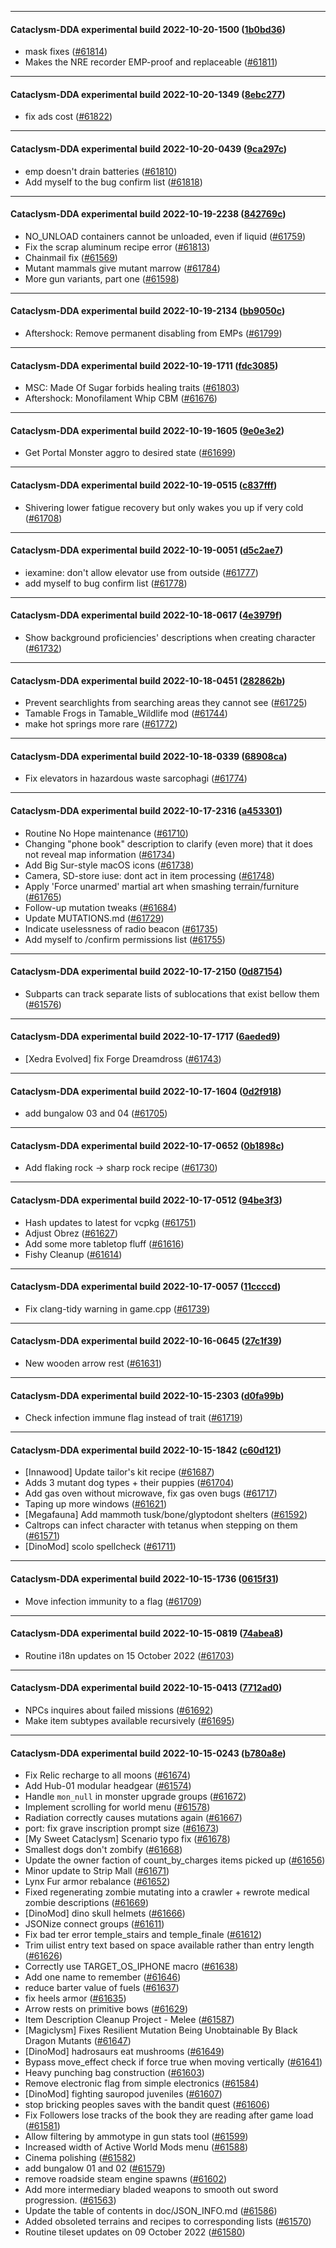 
---

#### Cataclysm-DDA experimental build 2022-10-20-1500 ([1b0bd36](https://github.com/CleverRaven/Cataclysm-DDA/releases/tag/cdda-experimental-2022-10-20-1500))

* mask fixes ([#61814](https://github.com/CleverRaven/Cataclysm-DDA/pull/61814))
* Makes the NRE recorder EMP-proof and replaceable ([#61811](https://github.com/CleverRaven/Cataclysm-DDA/pull/61811))

---

#### Cataclysm-DDA experimental build 2022-10-20-1349 ([8ebc277](https://github.com/CleverRaven/Cataclysm-DDA/releases/tag/cdda-experimental-2022-10-20-1349))

* fix ads cost ([#61822](https://github.com/CleverRaven/Cataclysm-DDA/pull/61822))

---

#### Cataclysm-DDA experimental build 2022-10-20-0439 ([9ca297c](https://github.com/CleverRaven/Cataclysm-DDA/releases/tag/cdda-experimental-2022-10-20-0439))

* emp doesn't drain batteries ([#61810](https://github.com/CleverRaven/Cataclysm-DDA/pull/61810))
* Add myself to the bug confirm list ([#61818](https://github.com/CleverRaven/Cataclysm-DDA/pull/61818))

---

#### Cataclysm-DDA experimental build 2022-10-19-2238 ([842769c](https://github.com/CleverRaven/Cataclysm-DDA/releases/tag/cdda-experimental-2022-10-19-2238))

* NO_UNLOAD containers cannot be unloaded, even if liquid ([#61759](https://github.com/CleverRaven/Cataclysm-DDA/pull/61759))
* Fix the scrap aluminum recipe error ([#61813](https://github.com/CleverRaven/Cataclysm-DDA/pull/61813))
* Chainmail fix ([#61569](https://github.com/CleverRaven/Cataclysm-DDA/pull/61569))
* Mutant mammals give mutant marrow ([#61784](https://github.com/CleverRaven/Cataclysm-DDA/pull/61784))
* More gun variants, part one ([#61598](https://github.com/CleverRaven/Cataclysm-DDA/pull/61598))

---

#### Cataclysm-DDA experimental build 2022-10-19-2134 ([bb9050c](https://github.com/CleverRaven/Cataclysm-DDA/releases/tag/cdda-experimental-2022-10-19-2134))

* Aftershock: Remove permanent disabling from EMPs ([#61799](https://github.com/CleverRaven/Cataclysm-DDA/pull/61799))

---

#### Cataclysm-DDA experimental build 2022-10-19-1711 ([fdc3085](https://github.com/CleverRaven/Cataclysm-DDA/releases/tag/cdda-experimental-2022-10-19-1711))

* MSC: Made Of Sugar forbids healing traits ([#61803](https://github.com/CleverRaven/Cataclysm-DDA/pull/61803))
* Aftershock: Monofilament Whip CBM ([#61676](https://github.com/CleverRaven/Cataclysm-DDA/pull/61676))

---

#### Cataclysm-DDA experimental build 2022-10-19-1605 ([9e0e3e2](https://github.com/CleverRaven/Cataclysm-DDA/releases/tag/cdda-experimental-2022-10-19-1605))

* Get Portal Monster aggro to desired state ([#61699](https://github.com/CleverRaven/Cataclysm-DDA/pull/61699))

---

#### Cataclysm-DDA experimental build 2022-10-19-0515 ([c837fff](https://github.com/CleverRaven/Cataclysm-DDA/releases/tag/cdda-experimental-2022-10-19-0515))

* Shivering lower fatigue recovery but only wakes you up if very cold ([#61708](https://github.com/CleverRaven/Cataclysm-DDA/pull/61708))

---

#### Cataclysm-DDA experimental build 2022-10-19-0051 ([d5c2ae7](https://github.com/CleverRaven/Cataclysm-DDA/releases/tag/cdda-experimental-2022-10-19-0051))

* iexamine: don't allow elevator use from outside ([#61777](https://github.com/CleverRaven/Cataclysm-DDA/pull/61777))
* add myself to bug confirm list ([#61778](https://github.com/CleverRaven/Cataclysm-DDA/pull/61778))

---

#### Cataclysm-DDA experimental build 2022-10-18-0617 ([4e3979f](https://github.com/CleverRaven/Cataclysm-DDA/releases/tag/cdda-experimental-2022-10-18-0617))

* Show background proficiencies' descriptions when creating character ([#61732](https://github.com/CleverRaven/Cataclysm-DDA/pull/61732))

---

#### Cataclysm-DDA experimental build 2022-10-18-0451 ([282862b](https://github.com/CleverRaven/Cataclysm-DDA/releases/tag/cdda-experimental-2022-10-18-0451))

* Prevent searchlights from searching areas they cannot see ([#61725](https://github.com/CleverRaven/Cataclysm-DDA/pull/61725))
* Tamable Frogs in Tamable_Wildlife mod ([#61744](https://github.com/CleverRaven/Cataclysm-DDA/pull/61744))
* make hot springs more rare ([#61772](https://github.com/CleverRaven/Cataclysm-DDA/pull/61772))

---

#### Cataclysm-DDA experimental build 2022-10-18-0339 ([68908ca](https://github.com/CleverRaven/Cataclysm-DDA/releases/tag/cdda-experimental-2022-10-18-0339))

* Fix elevators in hazardous waste sarcophagi ([#61774](https://github.com/CleverRaven/Cataclysm-DDA/pull/61774))

---

#### Cataclysm-DDA experimental build 2022-10-17-2316 ([a453301](https://github.com/CleverRaven/Cataclysm-DDA/releases/tag/cdda-experimental-2022-10-17-2316))

* Routine No Hope maintenance ([#61710](https://github.com/CleverRaven/Cataclysm-DDA/pull/61710))
* Changing "phone book" description to clarify (even more) that it does not reveal map information ([#61734](https://github.com/CleverRaven/Cataclysm-DDA/pull/61734))
* Add Big Sur-style macOS icons ([#61738](https://github.com/CleverRaven/Cataclysm-DDA/pull/61738))
* Camera, SD-store iuse: dont act in item processing ([#61748](https://github.com/CleverRaven/Cataclysm-DDA/pull/61748))
* Apply 'Force unarmed' martial art when smashing terrain/furniture ([#61765](https://github.com/CleverRaven/Cataclysm-DDA/pull/61765))
* Follow-up mutation tweaks ([#61684](https://github.com/CleverRaven/Cataclysm-DDA/pull/61684))
* Update MUTATIONS.md ([#61729](https://github.com/CleverRaven/Cataclysm-DDA/pull/61729))
* Indicate uselessness of radio beacon ([#61735](https://github.com/CleverRaven/Cataclysm-DDA/pull/61735))
* Add myself to /confirm permissions list ([#61755](https://github.com/CleverRaven/Cataclysm-DDA/pull/61755))

---

#### Cataclysm-DDA experimental build 2022-10-17-2150 ([0d87154](https://github.com/CleverRaven/Cataclysm-DDA/releases/tag/cdda-experimental-2022-10-17-2150))

* Subparts can track separate lists of sublocations that exist bellow them ([#61576](https://github.com/CleverRaven/Cataclysm-DDA/pull/61576))

---

#### Cataclysm-DDA experimental build 2022-10-17-1717 ([6aeded9](https://github.com/CleverRaven/Cataclysm-DDA/releases/tag/cdda-experimental-2022-10-17-1717))

* [Xedra Evolved] fix Forge Dreamdross ([#61743](https://github.com/CleverRaven/Cataclysm-DDA/pull/61743))

---

#### Cataclysm-DDA experimental build 2022-10-17-1604 ([0d2f918](https://github.com/CleverRaven/Cataclysm-DDA/releases/tag/cdda-experimental-2022-10-17-1604))

* add bungalow 03 and 04 ([#61705](https://github.com/CleverRaven/Cataclysm-DDA/pull/61705))

---

#### Cataclysm-DDA experimental build 2022-10-17-0652 ([0b1898c](https://github.com/CleverRaven/Cataclysm-DDA/releases/tag/cdda-experimental-2022-10-17-0652))

* Add flaking rock -> sharp rock recipe ([#61730](https://github.com/CleverRaven/Cataclysm-DDA/pull/61730))

---

#### Cataclysm-DDA experimental build 2022-10-17-0512 ([94be3f3](https://github.com/CleverRaven/Cataclysm-DDA/releases/tag/cdda-experimental-2022-10-17-0512))

* Hash updates to latest for vcpkg ([#61751](https://github.com/CleverRaven/Cataclysm-DDA/pull/61751))
* Adjust Obrez ([#61627](https://github.com/CleverRaven/Cataclysm-DDA/pull/61627))
* Add some more tabletop fluff ([#61616](https://github.com/CleverRaven/Cataclysm-DDA/pull/61616))
* Fishy Cleanup ([#61614](https://github.com/CleverRaven/Cataclysm-DDA/pull/61614))

---

#### Cataclysm-DDA experimental build 2022-10-17-0057 ([11ccccd](https://github.com/CleverRaven/Cataclysm-DDA/releases/tag/cdda-experimental-2022-10-17-0057))

* Fix clang-tidy warning in game.cpp ([#61739](https://github.com/CleverRaven/Cataclysm-DDA/pull/61739))

---

#### Cataclysm-DDA experimental build 2022-10-16-0645 ([27c1f39](https://github.com/CleverRaven/Cataclysm-DDA/releases/tag/cdda-experimental-2022-10-16-0645))

* New wooden arrow rest ([#61631](https://github.com/CleverRaven/Cataclysm-DDA/pull/61631))

---

#### Cataclysm-DDA experimental build 2022-10-15-2303 ([d0fa99b](https://github.com/CleverRaven/Cataclysm-DDA/releases/tag/cdda-experimental-2022-10-15-2303))

* Check infection immune flag instead of trait ([#61719](https://github.com/CleverRaven/Cataclysm-DDA/pull/61719))

---

#### Cataclysm-DDA experimental build 2022-10-15-1842 ([c60d121](https://github.com/CleverRaven/Cataclysm-DDA/releases/tag/cdda-experimental-2022-10-15-1842))

* [Innawood] Update tailor's kit recipe ([#61687](https://github.com/CleverRaven/Cataclysm-DDA/pull/61687))
* Adds 3 mutant dog types + their puppies ([#61704](https://github.com/CleverRaven/Cataclysm-DDA/pull/61704))
* Add gas oven without microwave, fix gas oven bugs ([#61717](https://github.com/CleverRaven/Cataclysm-DDA/pull/61717))
* Taping up more windows ([#61621](https://github.com/CleverRaven/Cataclysm-DDA/pull/61621))
* [Megafauna] Add mammoth tusk/bone/glyptodont shelters ([#61592](https://github.com/CleverRaven/Cataclysm-DDA/pull/61592))
* Caltrops can infect character with tetanus when stepping on them ([#61571](https://github.com/CleverRaven/Cataclysm-DDA/pull/61571))
* [DinoMod] scolo spellcheck ([#61711](https://github.com/CleverRaven/Cataclysm-DDA/pull/61711))

---

#### Cataclysm-DDA experimental build 2022-10-15-1736 ([0615f31](https://github.com/CleverRaven/Cataclysm-DDA/releases/tag/cdda-experimental-2022-10-15-1736))

* Move infection immunity to a flag ([#61709](https://github.com/CleverRaven/Cataclysm-DDA/pull/61709))

---

#### Cataclysm-DDA experimental build 2022-10-15-0819 ([74abea8](https://github.com/CleverRaven/Cataclysm-DDA/releases/tag/cdda-experimental-2022-10-15-0819))

* Routine i18n updates on 15 October 2022 ([#61703](https://github.com/CleverRaven/Cataclysm-DDA/pull/61703))

---

#### Cataclysm-DDA experimental build 2022-10-15-0413 ([7712ad0](https://github.com/CleverRaven/Cataclysm-DDA/releases/tag/cdda-experimental-2022-10-15-0413))

* NPCs inquires about failed missions ([#61692](https://github.com/CleverRaven/Cataclysm-DDA/pull/61692))
* Make item subtypes available recursively ([#61695](https://github.com/CleverRaven/Cataclysm-DDA/pull/61695))

---

#### Cataclysm-DDA experimental build 2022-10-15-0243 ([b780a8e](https://github.com/CleverRaven/Cataclysm-DDA/releases/tag/cdda-experimental-2022-10-15-0243))

* Fix Relic recharge to all moons ([#61674](https://github.com/CleverRaven/Cataclysm-DDA/pull/61674))
* Add Hub-01 modular headgear ([#61574](https://github.com/CleverRaven/Cataclysm-DDA/pull/61574))
* Handle `mon_null` in monster upgrade groups ([#61672](https://github.com/CleverRaven/Cataclysm-DDA/pull/61672))
* Implement scrolling for world menu ([#61578](https://github.com/CleverRaven/Cataclysm-DDA/pull/61578))
* Radiation correctly causes mutations again ([#61667](https://github.com/CleverRaven/Cataclysm-DDA/pull/61667))
* port: fix grave inscription prompt size ([#61673](https://github.com/CleverRaven/Cataclysm-DDA/pull/61673))
* [My Sweet Cataclysm] Scenario typo fix ([#61678](https://github.com/CleverRaven/Cataclysm-DDA/pull/61678))
* Smallest dogs don't zombify ([#61668](https://github.com/CleverRaven/Cataclysm-DDA/pull/61668))
* Update the owner faction of count_by_charges items picked up ([#61656](https://github.com/CleverRaven/Cataclysm-DDA/pull/61656))
* Minor update to Strip Mall ([#61671](https://github.com/CleverRaven/Cataclysm-DDA/pull/61671))
* Lynx Fur armor rebalance ([#61652](https://github.com/CleverRaven/Cataclysm-DDA/pull/61652))
* Fixed regenerating zombie mutating into a crawler + rewrote medical zombie descriptions ([#61669](https://github.com/CleverRaven/Cataclysm-DDA/pull/61669))
* [DinoMod] dino skull helmets ([#61666](https://github.com/CleverRaven/Cataclysm-DDA/pull/61666))
* JSONize connect groups ([#61611](https://github.com/CleverRaven/Cataclysm-DDA/pull/61611))
* Fix bad ter error temple_stairs and temple_finale ([#61612](https://github.com/CleverRaven/Cataclysm-DDA/pull/61612))
* Trim uilist entry text based on space available rather than entry length ([#61626](https://github.com/CleverRaven/Cataclysm-DDA/pull/61626))
* Correctly use TARGET_OS_IPHONE macro ([#61638](https://github.com/CleverRaven/Cataclysm-DDA/pull/61638))
* Add one name to remember ([#61646](https://github.com/CleverRaven/Cataclysm-DDA/pull/61646))
* reduce barter value of fuels ([#61637](https://github.com/CleverRaven/Cataclysm-DDA/pull/61637))
* fix heels armor ([#61635](https://github.com/CleverRaven/Cataclysm-DDA/pull/61635))
* Arrow rests on primitive bows ([#61629](https://github.com/CleverRaven/Cataclysm-DDA/pull/61629))
* Item Description Cleanup Project - Melee ([#61587](https://github.com/CleverRaven/Cataclysm-DDA/pull/61587))
* [Magiclysm] Fixes Resilient Mutation Being Unobtainable By Black Dragon Mutants ([#61647](https://github.com/CleverRaven/Cataclysm-DDA/pull/61647))
* [DinoMod] hadrosaurs eat mushrooms ([#61649](https://github.com/CleverRaven/Cataclysm-DDA/pull/61649))
* Bypass move_effect check if force true when moving vertically ([#61641](https://github.com/CleverRaven/Cataclysm-DDA/pull/61641))
* Heavy punching bag construction ([#61603](https://github.com/CleverRaven/Cataclysm-DDA/pull/61603))
* Remove electronic flag from simple electronics ([#61584](https://github.com/CleverRaven/Cataclysm-DDA/pull/61584))
* [DinoMod] fighting sauropod juveniles ([#61607](https://github.com/CleverRaven/Cataclysm-DDA/pull/61607))
* stop bricking peoples saves with the bandit quest ([#61606](https://github.com/CleverRaven/Cataclysm-DDA/pull/61606))
* Fix Followers lose tracks of the book they are reading after game load ([#61581](https://github.com/CleverRaven/Cataclysm-DDA/pull/61581))
* Allow filtering by ammotype in gun stats tool ([#61599](https://github.com/CleverRaven/Cataclysm-DDA/pull/61599))
* Increased width of Active World Mods menu ([#61588](https://github.com/CleverRaven/Cataclysm-DDA/pull/61588))
* Cinema polishing ([#61582](https://github.com/CleverRaven/Cataclysm-DDA/pull/61582))
* add bungalow 01 and 02 ([#61579](https://github.com/CleverRaven/Cataclysm-DDA/pull/61579))
* remove roadside steam engine spawns ([#61602](https://github.com/CleverRaven/Cataclysm-DDA/pull/61602))
* Add more intermediary bladed weapons to smooth out sword progression. ([#61563](https://github.com/CleverRaven/Cataclysm-DDA/pull/61563))
* Update the table of contents in doc/JSON_INFO.md ([#61586](https://github.com/CleverRaven/Cataclysm-DDA/pull/61586))
* Added obsoleted terrains and recipes to corresponding lists ([#61570](https://github.com/CleverRaven/Cataclysm-DDA/pull/61570))
* Routine tileset updates on 09 October 2022 ([#61580](https://github.com/CleverRaven/Cataclysm-DDA/pull/61580))
